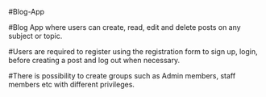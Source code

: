 #Blog-App


#Blog App where users can create, read, edit and delete posts on any subject or topic.

#Users are required to register using the registration form to sign up, login, before creating a post and log out when necessary.

#There is possibility to create groups such as Admin members, staff members etc with different privileges.
